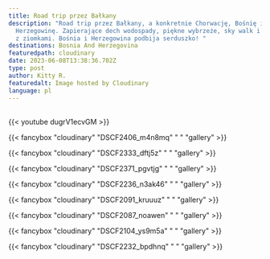 ```yaml
---
title: Road trip przez Bałkany
description: "Road trip przez Bałkany, a konkretnie Chorwację, Bośnię i
  Herzegowinę. Zapierające dech wodospady, piękne wybrzeże, sky walk i spotkanko
  z ziomkami. Bośnia i Herzegowina podbija serduszko! "
destinations: Bosnia And Herzegovina
featuredpath: cloudinary
date: 2023-06-08T13:38:36.702Z
type: post
author: Kitty R.
featuredalt: Image hosted by Cloudinary
language: pl
---
```

<br>{{< youtube dugrV1ecvGM >}}</br>

{{< fancybox "cloudinary" "DSCF2406_m4n8mq" " " "gallery" >}}

{{< fancybox "cloudinary" "DSCF2333_dftj5z" " " "gallery" >}}

{{< fancybox "cloudinary" "DSCF2371_pgvtjg" " " "gallery" >}}

{{< fancybox "cloudinary" "DSCF2236_n3ak46" " " "gallery" >}}

{{< fancybox "cloudinary" "DSCF2091_kruuuz" " " "gallery" >}}

{{< fancybox "cloudinary" "DSCF2087_noawen" " " "gallery" >}}

{{< fancybox "cloudinary" "DSCF2104_ys9m5a" " " "gallery" >}}

{{< fancybox "cloudinary" "DSCF2232_bpdhnq" " " "gallery" >}}